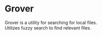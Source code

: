 # Grover

Grover is a utility for searching for local files.  
Utilizes fuzzy search to find relevant files.
